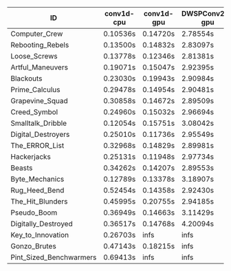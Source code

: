 |ID|conv1d-cpu|conv1d-gpu|DWSPConv2D-gpu|gemm-gpu|avg|
|-|-|-|-|-|-|
|Computer_Crew|0.10536s|0.14720s|2.78554s|1.65618s|1.17357s|
|Rebooting_Rebels|0.13500s|0.14832s|2.83097s|1.67196s|1.19656s|
|Loose_Screws|0.13778s|0.12346s|2.81381s|1.75033s|1.20635s|
|Artful_Maneuvers|0.19071s|0.15047s|2.92395s|1.73205s|1.24930s|
|Blackouts|0.23030s|0.19943s|2.90984s|1.71497s|1.26364s|
|Prime_Calculus|0.29478s|0.14954s|2.90481s|1.71215s|1.26532s|
|Grapevine_Squad|0.30858s|0.14672s|2.89509s|1.75170s|1.27552s|
|Creed_Symbol|0.24960s|0.15032s|2.96694s|1.74255s|1.27735s|
|Smalltalk_Dribble|0.12054s|0.15751s|3.08042s|1.80101s|1.28987s|
|Digital_Destroyers|0.25010s|0.11736s|2.95549s|1.86629s|1.29731s|
|The_ERROR_List|0.32968s|0.14829s|2.89981s|1.92069s|1.32462s|
|Hackerjacks|0.25131s|0.11948s|2.97734s|1.95318s|1.32533s|
|Beasts|0.34262s|0.14207s|2.89553s|1.96652s|1.33669s|
|Byte_Mechanics|0.12789s|0.13378s|3.18907s|1.95936s|1.35253s|
|Rug_Heed_Bend|0.52454s|0.14358s|2.92430s|1.88040s|1.36820s|
|The_Hit_Blunders|0.45995s|0.20755s|2.94185s|1.93385s|1.38580s|
|Pseudo_Boom|0.36949s|0.14663s|3.11429s|2.00564s|1.40901s|
|Digitally_Destroyed|0.36517s|0.14768s|4.20094s|2.57079s|1.82115s|
|Key_to_Innovation|0.26703s|infs|infs|2.60321s|infs|
|Gonzo_Brutes|0.47143s|0.18215s|infs|1.95225s|infs|
|Pint_Sized_Benchwarmers|0.69413s|infs|infs|4.46574s|infs|
